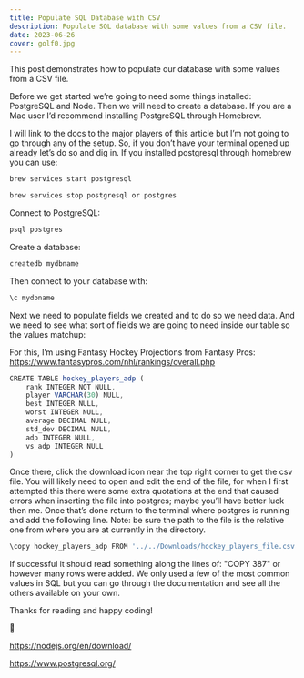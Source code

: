 ```yaml
---
title: Populate SQL Database with CSV
description: Populate SQL database with some values from a CSV file.
date: 2023-06-26
cover: golf0.jpg
---
```


This post demonstrates how to populate our database with some values from a CSV file.

Before we get started we’re going to need some things installed: PostgreSQL and Node. Then we will need to create a database. If you are a Mac user I’d recommend installing PostgreSQL through Homebrew.

I will link to the docs to the major players of this article but I’m not going to go through any of the setup. So, if you don’t have your terminal opened up already let’s do so and dig in. If you installed postgresql through homebrew you can use:



```js
brew services start postgresql

brew services stop postgresql or postgres
```


Connect to PostgreSQL:



```js
psql postgres
```



Create a database:



```js
createdb mydbname  
```


Then connect to your database with:



```js
\c mydbname
```


Next we need to populate fields we created and to do so we need data. And we need to see what sort of fields we are going to need inside our table so the values matchup:

For this, I’m using Fantasy Hockey Projections from Fantasy Pros: https://www.fantasypros.com/nhl/rankings/overall.php



```js
CREATE TABLE hockey_players_adp (
    rank INTEGER NOT NULL,
    player VARCHAR(30) NULL,
    best INTEGER NULL,
    worst INTEGER NULL,
    average DECIMAL NULL,
    std_dev DECIMAL NULL,
    adp INTEGER NULL,
    vs_adp INTEGER NULL
)

```



Once there, click the download icon near the top right corner to get the csv file. You will likely need to open and edit the end of the file, for when I first attempted this there were some extra quotations at the end that caused errors when inserting the file into postgres; maybe you’ll have better luck then me. Once that’s done return to the terminal where postgres is running and add the following line. Note: be sure the path to the file is the relative one from where you are at currently in the directory.



```js
\copy hockey_players_adp FROM '../../Downloads/hockey_players_file.csv' CSV HEADER DELIMITER ',';

```


If successful it should read something along the lines of: "COPY 387" or however many rows were added. We only used a few of the most common values in SQL but you can go through the documentation and see all the others available on your own.

Thanks for reading and happy coding!

🥅 


https://nodejs.org/en/download/

https://www.postgresql.org/

